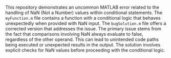 This repository demonstrates an uncommon MATLAB error related to the handling of NaN (Not a Number) values within conditional statements. The `myFunction.m` file contains a function with a conditional logic that behaves unexpectedly when provided with NaN input. The `bugSolution.m` file offers a corrected version that addresses the issue. The primary issue stems from the fact that comparisons involving NaN always evaluate to false, regardless of the other operand. This can lead to unintended code paths being executed or unexpected results in the output. The solution involves explicit checks for NaN values before proceeding with the conditional logic.